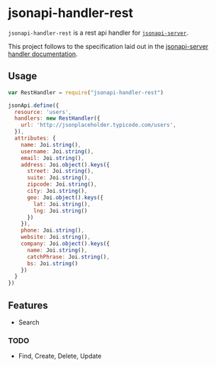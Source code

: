 # jsonapi-handler-rest

`jsonapi-handler-rest` is a rest api handler for [`jsonapi-server`](https://github.com/holidayextras/jsonapi-server).

This project follows to the specification laid out in the [jsonapi-server handler documentation](https://github.com/holidayextras/jsonapi-server/blob/master/documentation/handlers.md).

## Usage

```javascript
var RestHandler = require("jsonapi-handler-rest")

jsonApi.define({
  resource: 'users',
  handlers: new RestHandler({
    url: 'http://jsonplaceholder.typicode.com/users',
  }),
  attributes: {
    name: Joi.string(),
    username: Joi.string(),
    email: Joi.string(),
    address: Joi.object().keys({
      street: Joi.string(),
      suite: Joi.string(),
      zipcode: Joi.string(),
      city: Joi.string(),
      geo: Joi.object().keys({
        lat: Joi.string(),
        lng: Joi.string()
      })
    }),
    phone: Joi.string(),
    website: Joi.string(),
    company: Joi.object().keys({
      name: Joi.string(),
      catchPhrase: Joi.string(),
      bs: Joi.string()
    })
  }
})
```

## Features

- Search

### TODO

- Find, Create, Delete, Update

